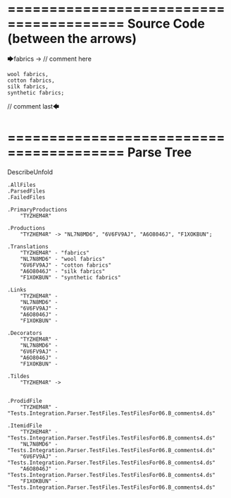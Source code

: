 ========================================
Source Code (between the arrows)
========================================

🡆fabrics -> // comment here

    wool fabrics,
    cotton fabrics,
    silk fabrics,
    synthetic fabrics;

// comment last🡄

========================================
Parse Tree
========================================
DescribeUnfold

    .AllFiles
    .ParsedFiles
    .FailedFiles

    .PrimaryProductions
        "TYZHEM4R" 

    .Productions
        "TYZHEM4R" -> "NL7N8MD6", "6V6FV9AJ", "A6O8046J", "F1XOKBUN";

    .Translations
        "TYZHEM4R" - "fabrics"
        "NL7N8MD6" - "wool fabrics"
        "6V6FV9AJ" - "cotton fabrics"
        "A6O8046J" - "silk fabrics"
        "F1XOKBUN" - "synthetic fabrics"

    .Links
        "TYZHEM4R" - 
        "NL7N8MD6" - 
        "6V6FV9AJ" - 
        "A6O8046J" - 
        "F1XOKBUN" - 

    .Decorators
        "TYZHEM4R" - 
        "NL7N8MD6" - 
        "6V6FV9AJ" - 
        "A6O8046J" - 
        "F1XOKBUN" - 

    .Tildes
        "TYZHEM4R" -> 


    .ProdidFile
        "TYZHEM4R" - "Tests.Integration.Parser.TestFiles.TestFilesFor06.B_comments4.ds"

    .ItemidFile
        "TYZHEM4R" - "Tests.Integration.Parser.TestFiles.TestFilesFor06.B_comments4.ds"
        "NL7N8MD6" - "Tests.Integration.Parser.TestFiles.TestFilesFor06.B_comments4.ds"
        "6V6FV9AJ" - "Tests.Integration.Parser.TestFiles.TestFilesFor06.B_comments4.ds"
        "A6O8046J" - "Tests.Integration.Parser.TestFiles.TestFilesFor06.B_comments4.ds"
        "F1XOKBUN" - "Tests.Integration.Parser.TestFiles.TestFilesFor06.B_comments4.ds"

